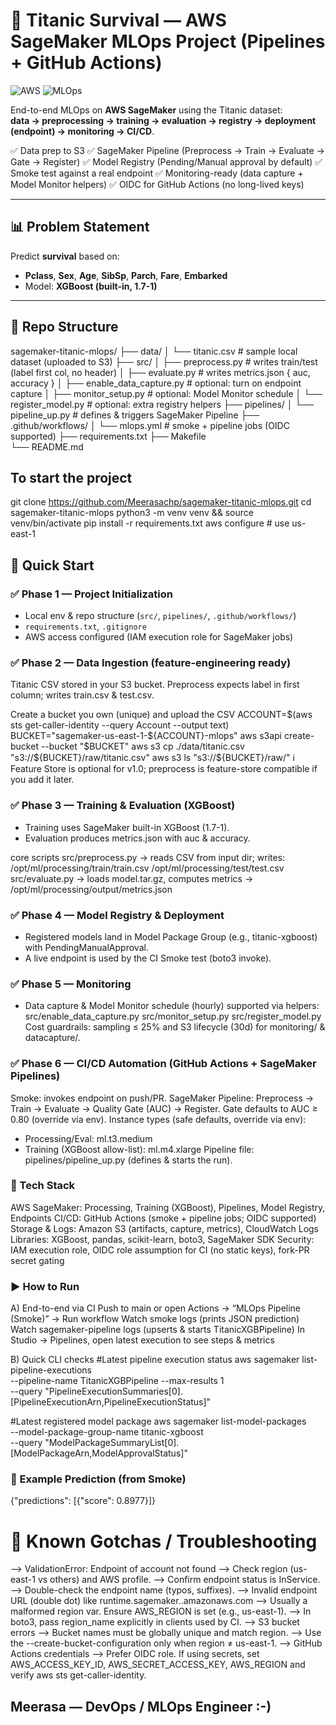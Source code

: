 # 🛟 Titanic Survival — **AWS SageMaker MLOps** Project (Pipelines + GitHub Actions) 

![AWS](https://img.shields.io/badge/AWS-SageMaker-FF9900?logo=amazon-aws&logoColor=white)
![MLOps](https://img.shields.io/badge/MLOps-Pipeline-2088FF)

End-to-end MLOps on **AWS SageMaker** using the Titanic dataset:  
**data → preprocessing → training → evaluation → registry → deployment (endpoint) → monitoring → CI/CD**.

✅ Data prep to S3
✅ SageMaker Pipeline (Preprocess → Train → Evaluate → Gate → Register)
✅ Model Registry (Pending/Manual approval by default)
✅ Smoke test against a real endpoint
✅ Monitoring-ready (data capture + Model Monitor helpers)
✅ OIDC for GitHub Actions (no long-lived keys)

---

## 📊 Problem Statement
Predict **survival** based on:

- **Pclass**, **Sex**, **Age**, **SibSp**, **Parch**, **Fare**, **Embarked**
- Model: **XGBoost (built-in, 1.7-1)**

---

## 🧱 Repo Structure

sagemaker-titanic-mlops/
├── data/
│   └── titanic.csv                     # sample local dataset (uploaded to S3)
├── src/
│   ├── preprocess.py                   # writes train/test (label first col, no header)
│   ├── evaluate.py                     # writes metrics.json { auc, accuracy }
│   ├── enable_data_capture.py          # optional: turn on endpoint capture
│   ├── monitor_setup.py                # optional: Model Monitor schedule
│   └── register_model.py               # optional: extra registry helpers
├── pipelines/
│   └── pipeline_up.py                  # defines & triggers SageMaker Pipeline
├── .github/workflows/
│   └── mlops.yml                       # smoke + pipeline jobs (OIDC supported)
├── requirements.txt
├── Makefile                         
└── README.md

## To start the project

git clone https://github.com/Meerasachp/sagemaker-titanic-mlops.git
cd sagemaker-titanic-mlops
python3 -m venv venv && source venv/bin/activate
pip install -r requirements.txt
aws configure   # use us-east-1

## 🚀 Quick Start

### ✅ Phase 1 — Project Initialization
- Local env & repo structure (`src/`, `pipelines/`, `.github/workflows/`)
- `requirements.txt`, `.gitignore`
- AWS access configured (IAM execution role for SageMaker jobs)

### ✅ Phase 2 — Data Ingestion (feature-engineering ready)

Titanic CSV stored in your S3 bucket.
Preprocess expects label in first column; writes train.csv & test.csv.

Create a bucket you own (unique) and upload the CSV
ACCOUNT=$(aws sts get-caller-identity --query Account --output text)
BUCKET="sagemaker-us-east-1-${ACCOUNT}-mlops"
aws s3api create-bucket --bucket "$BUCKET"
aws s3 cp ./data/titanic.csv "s3://${BUCKET}/raw/titanic.csv"
aws s3 ls "s3://${BUCKET}/raw/"
ℹ️ Feature Store is optional for v1.0; preprocess is feature-store compatible if you add it later.

### ✅ Phase 3 — Training & Evaluation (XGBoost)

- Training uses SageMaker built-in XGBoost (1.7-1).
- Evaluation produces metrics.json with auc & accuracy.

core scripts
src/preprocess.py → reads CSV from input dir; writes:
/opt/ml/processing/train/train.csv
/opt/ml/processing/test/test.csv
src/evaluate.py → loads model.tar.gz, computes metrics → /opt/ml/processing/output/metrics.json

### ✅ Phase 4 — Model Registry & Deployment

- Registered models land in Model Package Group (e.g., titanic-xgboost) with PendingManualApproval.
- A live endpoint is used by the CI Smoke test (boto3 invoke).

### ✅ Phase 5 — Monitoring

- Data capture & Model Monitor schedule (hourly) supported via helpers:
  src/enable_data_capture.py
  src/monitor_setup.py
  src/register_model.py
  Cost guardrails: sampling ≤ 25% and S3 lifecycle (30d) for monitoring/ & datacapture/.

### ✅ Phase 6 — CI/CD Automation (GitHub Actions + SageMaker Pipelines)

Smoke: invokes endpoint on push/PR.
SageMaker Pipeline: Preprocess → Train → Evaluate → Quality Gate (AUC) → Register.
Gate defaults to AUC ≥ 0.80 (override via env).
Instance types (safe defaults, override via env):
   - Processing/Eval: ml.t3.medium
   - Training (XGBoost allow-list): ml.m4.xlarge
Pipeline file: pipelines/pipeline_up.py (defines & starts the run).

### 🧰 Tech Stack

AWS SageMaker: Processing, Training (XGBoost), Pipelines, Model Registry, Endpoints
CI/CD: GitHub Actions (smoke + pipeline jobs; OIDC supported)
Storage & Logs: Amazon S3 (artifacts, capture, metrics), CloudWatch Logs
Libraries: XGBoost, pandas, scikit-learn, boto3, SageMaker SDK
Security: IAM execution role, OIDC role assumption for CI (no static keys), fork-PR secret gating



### ▶️ How to Run

A) End-to-end via CI
Push to main or open Actions → “MLOps Pipeline (Smoke)” → Run workflow
Watch smoke logs (prints JSON prediction)
Watch sagemaker-pipeline logs (upserts & starts TitanicXGBPipeline)
In Studio → Pipelines, open latest execution to see steps & metrics

B) Quick CLI checks
#Latest pipeline execution status
aws sagemaker list-pipeline-executions \
  --pipeline-name TitanicXGBPipeline --max-results 1 \
  --query "PipelineExecutionSummaries[0].[PipelineExecutionArn,PipelineExecutionStatus]"

#Latest registered model package 
aws sagemaker list-model-packages \
  --model-package-group-name titanic-xgboost \
  --query "ModelPackageSummaryList[0].[ModelPackageArn,ModelApprovalStatus]"

### 🧪 Example Prediction (from Smoke)

  {"predictions": [{"score": 0.8977}]}

# 🧩 Known Gotchas / Troubleshooting

--> ValidationError: Endpoint <name> of account <acct> not found 
--> Check region (us-east-1 vs others) and AWS profile.
--> Confirm endpoint status is InService.
--> Double-check the endpoint name (typos, suffixes).
--> Invalid endpoint URL (double dot) like runtime.sagemaker..amazonaws.com
--> Usually a malformed region var. Ensure AWS_REGION is set (e.g., us-east-1).
--> In boto3, pass region_name explicitly in clients used by CI.
--> S3 bucket errors
--> Bucket names must be globally unique and match region.
--> Use the --create-bucket-configuration only when region ≠ us-east-1.
--> GitHub Actions credentials
--> Prefer OIDC role. If using secrets, set AWS_ACCESS_KEY_ID, AWS_SECRET_ACCESS_KEY, AWS_REGION and verify aws sts
    get-caller-identity.


## Meerasa — DevOps / MLOps Engineer :-)

